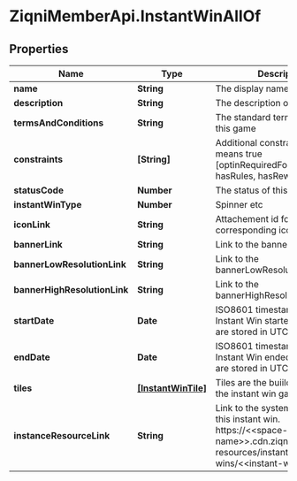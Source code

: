 # ZiqniMemberApi.InstantWinAllOf

## Properties

Name | Type | Description | Notes
------------ | ------------- | ------------- | -------------
**name** | **String** | The display name | [optional] 
**description** | **String** | The description of this game | [optional] 
**termsAndConditions** | **String** | The standard terms applied to this game | [optional] 
**constraints** | **[String]** | Additional constraints, if set means true [optinRequiredForEntrants, hasRules, hasRewards] | [optional] 
**statusCode** | **Number** | The status of this game | [optional] 
**instantWinType** | **Number** | Spinner etc | 
**iconLink** | **String** | Attachement id for the corresponding icon image. | [optional] 
**bannerLink** | **String** | Link to the banner | [optional] 
**bannerLowResolutionLink** | **String** | Link to the bannerLowResolution | [optional] 
**bannerHighResolutionLink** | **String** | Link to the bannerHighResolution | [optional] 
**startDate** | **Date** | ISO8601 timestamp for when a Instant Win started. All records are stored in UTC time zone | [optional] [readonly] 
**endDate** | **Date** | ISO8601 timestamp for when a Instant Win ended. All records are stored in UTC time zone | [optional] [readonly] 
**tiles** | [**[InstantWinTile]**](InstantWinTile.md) | Tiles are the buiilding blocks of the instant win game | 
**instanceResourceLink** | **String** | Link to the system resources for this instant win. https://&lt;&lt;space-name&gt;&gt;.cdn.ziqni.com/system-resources/instant-wins/&lt;&lt;instant-win-id&gt;&gt; | [optional] 



